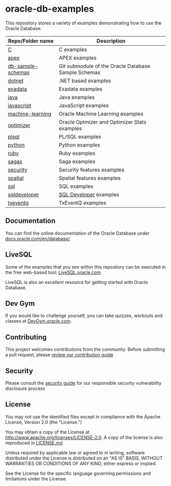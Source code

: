 # oracle-db-examples
This repository stores a variety of examples demonstrating how to use the Oracle Database. 

| Repo/Folder name  | Description |
| ------------- | ------------- |
| [C](./C) | C examples |
| [apex](./apex) | APEX examples |
| [db-sample-schemas](https://github.com/oracle/db-sample-schemas) | Git submodule of the Oracle Database Sample Schemas |
| [dotnet](https://github.com/oracle/dotnet-db-samples) | .NET based examples |
| [exadata](./exadata) | Exadata examples |
| [java](./java)  | Java examples |
| [javascript](./javascript) | JavaScript examples |
| [machine-learning](./machine-learning) | Oracle Machine Learning examples |
| [optimizer](./optimizer) | Oracle Optmizer and Optimizer Stats examples |
| [plsql](./plsql) | PL/SQL examples |
| [python](./python) | Python examples |
| [ruby](./ruby) | Ruby examples |
| [sagas](./sagas) | Saga examples |
| [security](./security) | Security features examples |
| [spatial](./spatial) | Spatial features examples |
| [sql](./sql) | SQL examples |
| [sqldeveloper](./sqldeveloper) | [SQL Developer](http://www.oracle.com/technetwork/developer-tools/sql-developer/) examples |
| [txeventq](./txeventq) | TxEventQ examples |

## Documentation
You can find the online documentation of the Oracle Database under [docs.oracle.com/en/database/](http://docs.oracle.com/en/database/)

## LiveSQL
Some of the examples that you see within this repository can be executed in the free web-based tool: [LiveSQL.oracle.com](https://livesql.oracle.com).

LiveSQL is also an excellent resource for getting started with Oracle Database.

## Dev Gym
If you would like to challenge yourself, you can take quizzes, workouts and classes at [DevGym.oracle.com](https://devgym.oracle.com).

## Contributing

This project welcomes contributions from the community. Before submitting a pull request, please [review our contribution guide](./CONTRIBUTING.md)

## Security

Please consult the [security guide](./SECURITY.md) for our responsible security vulnerability disclosure process

## License

You may not use the identified files except in compliance with the
Apache License, Version 2.0 (the "License.")

You may obtain a copy of the License at
http://www.apache.org/licenses/LICENSE-2.0.  A copy of the license is
also reproduced in [LICENSE.md](./LICENSE.md)

Unless required by applicable law or agreed to in writing, software
distributed under the License is distributed on an "AS IS" BASIS,
WITHOUT WARRANTIES OR CONDITIONS OF ANY KIND, either express or
implied.

See the License for the specific language governing permissions and
limitations under the License.
